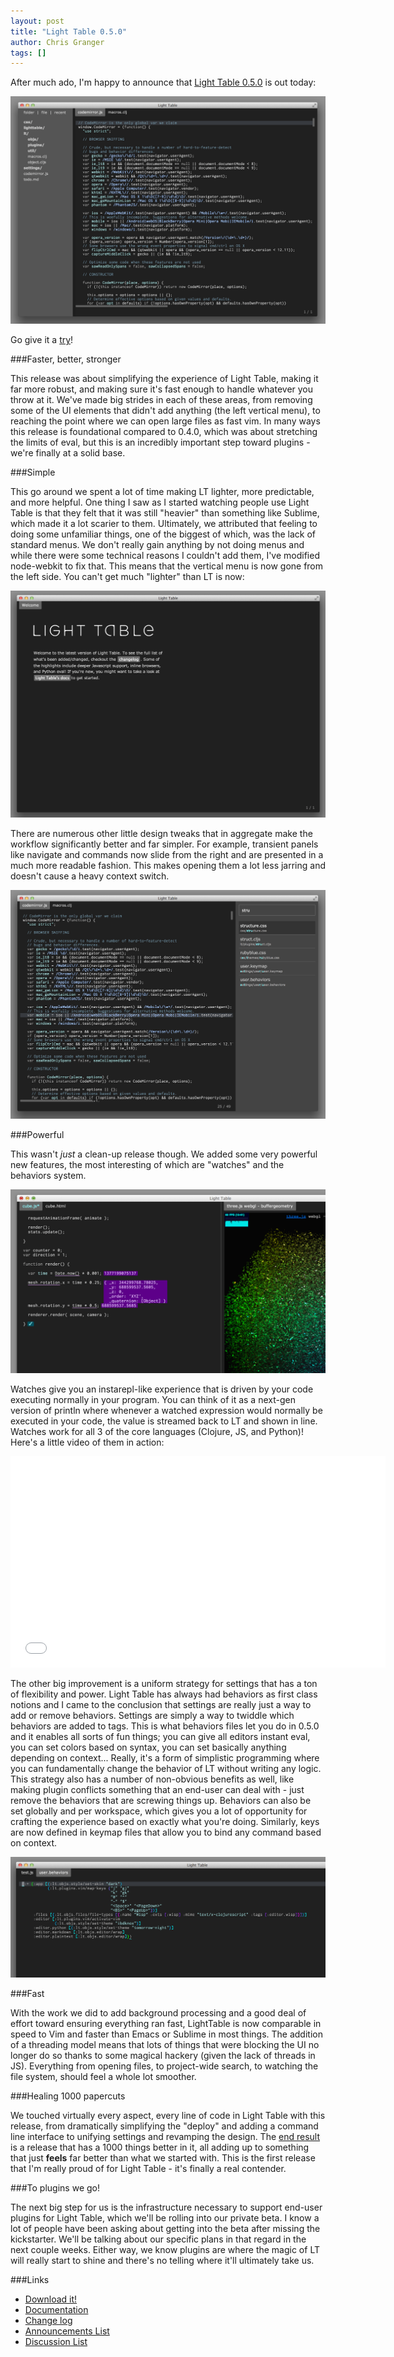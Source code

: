 ```yaml
---
layout: post
title: "Light Table 0.5.0"
author: Chris Granger
tags: []
---
```


After much ado, I'm happy to announce that [Light Table 0.5.0][lt] is out today:

[![Light Table 0.5.0](/images/050/file.png)][lt]

Go give it a [try][lt]!

###Faster, better, stronger

This release was about simplifying the experience of Light Table, making it far more robust, and making sure it's fast enough to handle whatever you throw at it. We've made big strides in each of these areas, from removing some of the UI elements that didn't add anything (the left vertical menu), to reaching the point where we can open large files as fast vim. In many ways this release is foundational compared to 0.4.0, which was about stretching the limits of eval, but this is an incredibly important step toward plugins - we're finally at a solid base.

###Simple

This go around we spent a lot of time making LT lighter, more predictable, and more helpful. One thing I saw as I started watching people use Light Table is that they felt that it was still "heavier" than something like Sublime, which made it a lot scarier to them. Ultimately, we attributed that feeling to doing some unfamiliar things, one of the biggest of which, was the lack of standard menus. We don't really gain anything by not doing menus and while there were some technical reasons I couldn't add them, I've modified node-webkit to fix that. This means that the vertical menu is now gone from the left side. You can't get much "lighter" than LT is now:

![Light Table 0.5.0 - lighter](/images/050/start.png)

There are numerous other little design tweaks that in aggregate make the workflow significantly better and far simpler. For example, transient panels like navigate and commands now slide from the right and are presented in a much more readable fashion. This makes opening them a lot less jarring and doesn't cause a heavy context switch.

![Light Table 0.5.0 - navigate](/images/050/navigate.png)

###Powerful

This wasn't *just* a clean-up release though. We added some very powerful new features, the most interesting of which are "watches" and the behaviors system.

![Light Table 0.5.0 - watches](/images/050/watches.png)

Watches give you an instarepl-like experience that is driven by your code executing normally in your program. You can think of it as a next-gen version of println where whenever a watched expression would normally be executed in your code, the value is streamed back to LT and shown in line. Watches work for all 3 of the core languages (Clojure, JS, and Python)! Here's a little video of them in action:

<iframe width="600" height="338" src="//www.youtube.com/embed/d8-b6QEN-rk?rel=0" frameborder="0" allowfullscreen></iframe>

The other big improvement is a uniform strategy for settings that has a ton of flexibility and power. Light Table has always had behaviors as first class notions and I came to the conclusion that settings are really just a way to add or remove behaviors. Settings are simply a way to twiddle which behaviors are added to tags. This is what behaviors files let you do in 0.5.0 and it enables all sorts of fun things; you can give all editors instant eval, you can set colors based on syntax, you can set basically anything depending on context... Really, it's a form of simplistic programming where you can fundamentally change the behavior of LT without writing any logic. This strategy also has a number of non-obvious benefits as well, like making plugin conflicts something that an end-user can deal with - just remove the behaviors that are screwing things up. Behaviors can also be set globally and per workspace, which gives you a lot of opportunity for crafting the experience based on exactly what you're doing. Similarly, keys are now defined in keymap files that allow you to bind any command based on context.

![Light Table 0.5.0 - behaviors](/images/050/userbehaviors.png)

###Fast

With the work we did to add background processing and a good deal of effort toward ensuring everything ran fast, LightTable is now comparable in speed to Vim and faster than Emacs or Sublime in most things. The addition of a threading model means that lots of things that were blocking the UI no longer do so thanks to some magical hackery (given the lack of threads in JS). Everything from opening files, to project-wide search, to watching the file system, should feel a whole lot smoother.

###Healing 1000 papercuts

We touched virtually every aspect, every line of code in Light Table with this release, from dramatically simplifying the "deploy" and adding a command line interface to unifying settings and revamping the design. The [end result][ch] is a release that has a 1000 things better in it, all adding up to something that just **feels** far better than what we started with. This is the first release that I'm really proud of for Light Table - it's finally a real contender.

###To plugins we go!

The next big step for us is the infrastructure necessary to support end-user plugins for Light Table, which we'll be rolling into our private beta. I know a lot of people have been asking about getting into the beta after missing the kickstarter. We'll be talking about our specific plans in that regard in the next couple weeks. Either way, we know plugins are where the magic of LT will really start to shine and there's no telling where it'll ultimately take us.

###Links
* [Download it!][lt]
* [Documentation][docs]
* [Change log][ch]
* [Announcements List][ann]
* [Discussion List][disc]

[ch]: https://github.com/Kodowa/Light-Table-Playground/blob/master/README.md
[docs]: http://docs.lighttable.com
[lt]: http://www.lighttable.com/
[gh]: https://github.com/Kodowa/Light-Table-Playground/issues
[ann]: https://groups.google.com/forum/?fromgroups#!forum/light-table
[disc]: https://groups.google.com/forum/?fromgroups#!forum/light-table-discussion
